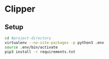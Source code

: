 # Clipper

## Setup

```bash
cd #project-directory
virtualenv --no-site-packages -p python3 .env
source .env/bin/activate
pip3 install -r requirements.txt
```
